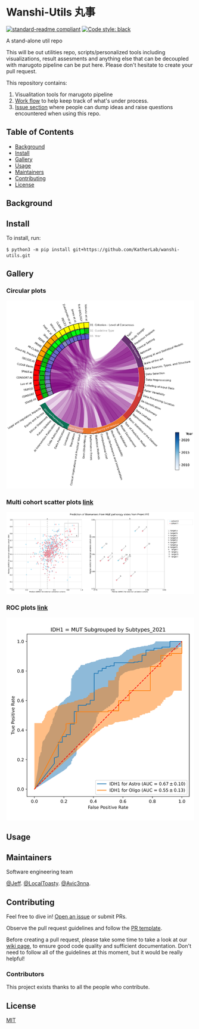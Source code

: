 # Wanshi-Utils 丸事

[![standard-readme compliant](https://img.shields.io/badge/readme%20style-standard-brightgreen.svg?style=flat-square)](https://github.com/RichardLitt/standard-readme)
[![Code style: black](https://img.shields.io/badge/code%20style-black-000000.svg)](https://github.com/psf/black)

A stand-alone util repo

This will be out utilities repo, scripts/personalized tools including visualizations, result assesments and anything else that can be decoupled with marugoto pipeline can be put here. Please don't hesitate to create your pull request.

This repository contains:

1. Visualitation tools for marugoto pipeline
2. [Work flow](https://github.com/orgs/KatherLab/projects/1) to help keep track of what's under process.
3. [Issue section](https://github.com/KatherLab/wanshi-utils/issues) where people can dump ideas and raise questions encountered when using this repo.


## Table of Contents

- [Background](#background)
- [Install](#install)
- [Gallery](#gallery)
- [Usage](#usage)
- [Maintainers](#maintainers)
- [Contributing](#contributing)
- [License](#license)

## Background


## Install

To install, run:

```console
$ python3 -m pip install git+https://github.com/KatherLab/wanshi-utils.git
```
## Gallery
### Circular plots 
![img.png](wanshi%2Fvisualizations%2Fcrona%2Fassets%2Fimg.png)
### Multi cohort scatter plots [link](wanshi%2Fvisualizations%2Fmulti_cohort_scatter)
![multicohort-multitarget-plot.png](wanshi%2Fvisualizations%2Fmulti_cohort_scatter%2Fassets%2Fmulticohort-multitarget-plot.png)
### ROC plots [link](wanshi%2Fvisualizations%2Froc)
![roc_subgroup.svg](wanshi%2Fvisualizations%2Froc%2Fassets%2Froc_subgroup.svg)

## Usage


## Maintainers

Software engineering team

[@Jeff](https://github.com/Ultimate-Storm).
[@LocalToasty](https://github.com/LocalToasty).
[@Avic3nna](https://github.com/Avic3nna).


## Contributing

Feel free to dive in! [Open an issue](https://github.com/KatherLab/wanshi-utils/issues/new) or submit PRs.

Observe the pull request guidelines and follow the [PR template](PULL_REQUEST_TEMPLATE.md).

Before creating a pull request, please take some time to take a look at our [wiki page](https://github.com/KatherLab/wanshi-utils/wiki/How-We-Work), to ensure good code quality and sufficient documentation. Don't need to follow all of the guidelines at this moment, but it would be really helpful!

### Contributors

This project exists thanks to all the people who contribute.


## License

[MIT](LICENSE)
